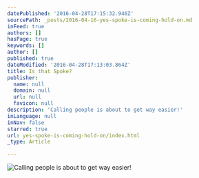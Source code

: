 ```yaml
---
datePublished: '2016-04-28T17:15:32.946Z'
sourcePath: _posts/2016-04-16-yes-spoke-is-coming-hold-on.md
inFeed: true
authors: []
hasPage: true
keywords: []
author: []
published: true
dateModified: '2016-04-28T17:13:03.864Z'
title: Is that Spoke?
publisher:
  name: null
  domain: null
  url: null
  favicon: null
description: 'Calling people is about to get way easier!'
inLanguage: null
inNav: false
starred: true
url: yes-spoke-is-coming-hold-on/index.html
_type: Article

---
```

![Calling people is about to get way easier!](https://s3-us-west-2.amazonaws.com/the-grid-img/p/69c7497248bbdc0a49fe197c7936704d520d5c82.jpg)
